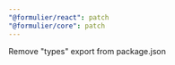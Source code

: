 ```yaml
---
"@formulier/react": patch
"@formulier/core": patch
---
```


Remove "types" export from package.json
